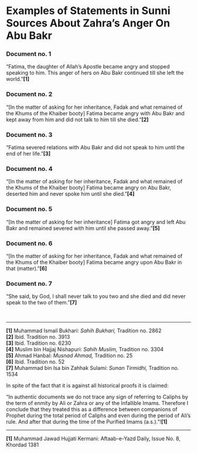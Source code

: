 Examples of Statements in Sunni Sources About Zahra’s Anger On Abu Bakr
=======================================================================

### Document no. 1

“Fatima, the daughter of Allah’s Apostle became angry and stopped
speaking to him. This anger of hers on Abu Bakr continued till she left
the world.”**[1]**

### Document no. 2

“[In the matter of asking for her inheritance, Fadak and what remained
of the Khums of the Khaiber booty] Fatima became angry with Abu Bakr and
kept away from him and did not talk to him till she died.”**[2]**

### Document no. 3

“Fatima severed relations with Abu Bakr and did not speak to him until
the end of her life.”**[3]**

### Document no. 4

“[In the matter of asking for her inheritance, Fadak and what remained
of the Khums of the Khaiber booty] Fatima became angry on Abu Bakr,
deserted him and never spoke him until she died.”**[4]**

### Document no. 5

“[In the matter of asking for her inheritance] Fatima got angry and left
Abu Bakr and remained severed with him until she passed away.”**[5]**

### Document no. 6

“[In the matter of asking for her inheritance, Fadak and what remained
of the Khums of the Khaiber booty] Fatima became angry upon Abu Bakr in
that (matter).”**[6]**

### Document no. 7

“She said, by God, I shall never talk to you two and she died and did
never speak to the two of them.”**[7]**

 

------------------------------------------------------------------------

**[1]** Muhammad Ismail Bukhari: *Sahih Bukhari,* Tradition no. 2862  
**[2]** Ibid. Tradition no. 3913  
 **[3]** Ibid. Tradition no. 6230  
**[4]** Muslim bin Hajjaj Nishapuri: *Sahih Muslim,* Tradition no.
3304  
**[5]** Ahmad Hanbal: *Musnad Ahmad,* Tradition no. 25  
**[6]** Ibid. Tradition no. 52  
 **[7]** Muhammad bin Isa bin Zahhak Sulami: *Sunan Tirmidhi,* Tradition
no. 1534

In spite of the fact that it is against all historical proofs it is
claimed:

“In authentic documents we do not trace any sign of referring to Caliphs
by the term of enmity by Ali or Zahra or any of the Infallible Imams.
Therefore I conclude that they treated this as a difference between
companions of Prophet during the total period of Caliphs and even during
the period of Ali’s rule. And after that during the time of the Purified
Imams (a.s.).”!**[1]**

------------------------------------------------------------------------

**[1]** Muhammad Jawad Hujjati Kermani: Aftaab-e-Yazd Daily, Issue No.
8, Khordad 1381
